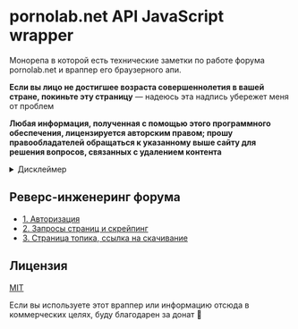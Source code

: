 # pornolab.net API JavaScript wrapper

Монорепа в которой есть технические заметки по работе форума pornolab.net и враппер его браузерного апи.

**Если вы лицо не достигшее возраста совершеннолетия в вашей стране, покиньте эту страницу** — надеюсь эта надпись убережет меня от проблем

**Любая информация, полученная с помощью этого программного обеспечения, лицензируется авторским правом; прошу правообладателей обращаться к указанному выше сайту для решения вопросов, связанных с удалением контента**

<details>
  <summary>Дисклеймер</summary>
  
  Не шеймите меня за этот проект, однажды я уже [сделал браузер для порно](https://github.com/VityaSchel/mypron), но там были только 👩👩👩 да и я уже купил аккаунт на порнолаб на 500 гб, все исключительно для развлекательных и познавательных целей, хотя какие тут еще цели могут быть?

  У меня есть и много других интересных проектов! Посмотрите на них в моем [профиле](https://github.com/VityaSchel)
</details>

## Реверс-инженеринг форума

- [1. Авторизация](./docs/auth.md)
- [2. Запросы страниц и скрейпинг](./docs/scraping.md)
- [3. Страница топика, ссылка на скачивание](./docs/topic.md)

## Лицензия

[MIT](./LICENSE.md)

Если вы используете этот враппер или информацию отсюда в коммерческих целях, буду благодарен за донат 🥰